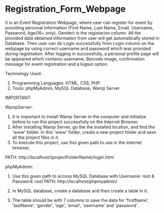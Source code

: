 # Registration_Form_Webpage

It is an Event Registration Webpage, where user can register for event by providing personal information (First Name, Last Name, Email, Username, Password, Age(18+ only), Gender) in the registarion column. All the provided data obtained information from user will get automatically stored in Database. 
Then user can do Login successfully from Login column on the webpage by using correct username and password which was provided during registration. 
After logging in successfully, a personal profile page will be appeared which contains username, Barcode image, confirmation message for event registration and a logout option.

Technology Used:
1. Programming Languages: HTML, CSS, PHP
2. Tools: phpMyAdmin, MySQL Database, Wamp Server

IMPORTANT:

WampServer:
1. It is important to install Wamp Server in the computer and initialize before to run this project successfully on the Internet Browser.
2. Afrer installing Wamp Server, go the the installed location, and find the 'www' folder. In this 'www' folder, create a new project folder and save all the project files in it.
3. To execute this project, use this given path to use in the internet browser.

PATH: http://localhost/(projectFolderName)/login.html


phpMyAdmin:

1. Use this given path to access MySQL Database with Username: root & Password: root
PATH: http://localhost/phpmyadmin/

2. In MySQL database, create a database and then create a table in it. 
3. The table should be with 7 columns to save the data for 'firstName', 'lastName', 'gender', 'age', 'email', 'username' and 'password'.
